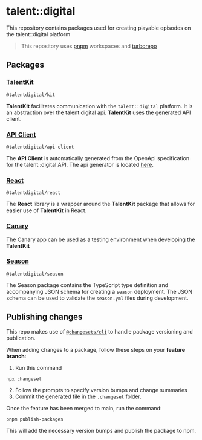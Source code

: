 # talent::digital

This repository contains packages used for creating playable episodes on the talent::digital platform

> This repository uses [pnpm](https://pnpm.io/) workspaces and [turborepo](https://turbo.build/repo)  

## Packages
### [TalentKit](packages/kit/)

`@talentdigital/kit`

__TalentKit__ facilitates communication with the `talent::digital` platform. It is an abstraction over the talent digital api. __TalentKit__ uses the generated API client.

### [API Client](packages/api-client/)

`@talentdigital/api-client`

The __API Client__ is automatically generated from the OpenApi specification for the talent::digital API. The api generator is located [here](https://github.com/talent-digital/talentdigital/tree/master/api-client-generator).

### [React](packages/react/)

`@talentdigital/react`

The __React__ library is a wrapper around the __TalentKit__ package that allows for easier use of __TalentKit__ in React.
### [Canary](apps/canary/)

The Canary app can be used as a testing environment when developing the __TalentKit__

### [Season](packages/season/)

`@talentdigital/season`

The Season package contains the TypeScript type definition and accompanying JSON schema for creating a `season` deployment. The JSON schema can be used to validate the `season.yml` files during development.

## Publishing changes

This repo makes use of [`@changesets/cli`](https://www.npmjs.com/package/@changesets/cli) to handle package versioning and publication.

When adding changes to a package, follow these steps on your __feature branch__:

1. Run this command
```
npx changeset
```
2. Follow the prompts to specify version bumps and change summaries
3. Commit the generated file in the `.changeset` folder.

Once the feature has been merged to main, run the command:
```
pnpm publish-packages
```

This will add the necessary version bumps and publish the package to npm.